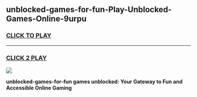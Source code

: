 
## unblocked-games-for-fun-Play-Unblocked-Games-Online-9urpu
<h3>
<a href="https://premium76.site?title=unblocked-games-for-fun&ref=24A">CLICK TO PLAY</a></h3>
<hr>

<h3>
<a href="https://premium76.site?title=unblocked-games-for-fun&ref=24A">CLICK 2 PLAY</a>
  
</h3>

<a href="https://premium76.site?title=unblocked-games-for-fun&ref=24A"><img src="https://clearcache.store/games.png"></a>


**unblocked-games-for-fun games unblocked: Your Gateway to Fun and Accessible Online Gaming**
